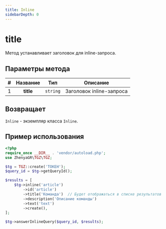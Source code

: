 ```yaml
---
title: Inline
sidebarDepth: 0
---
```


# title
Метод устанавливает заголовок для inline-запроса.

## Параметры метода
| # | Название  |   Тип    |         Описание         |
|:-:|:---------:|:--------:|:------------------------:|
| 1 | **title** | `string` | Заголовок inline-запроса |

## Возвращает
`Inline` - экземпляр класса `Inline`.

## Пример использования
```php
<?php
require_once __DIR__ . 'vendor/autoload.php';
use ZhenyaGR\TGZ\TGZ;

$tg = TGZ::create('ТОКЕН');
$query_id = $tg->getQueryId();

$results = [
    $tg->inline('article')
        ->id('article')     
        ->title('Команда')  // Будет отображаться в списке результатов
        ->description('Описание команды')
        ->text('text')
        ->create(),
];

$tg->answerInlineQuery($query_id, $results);
```